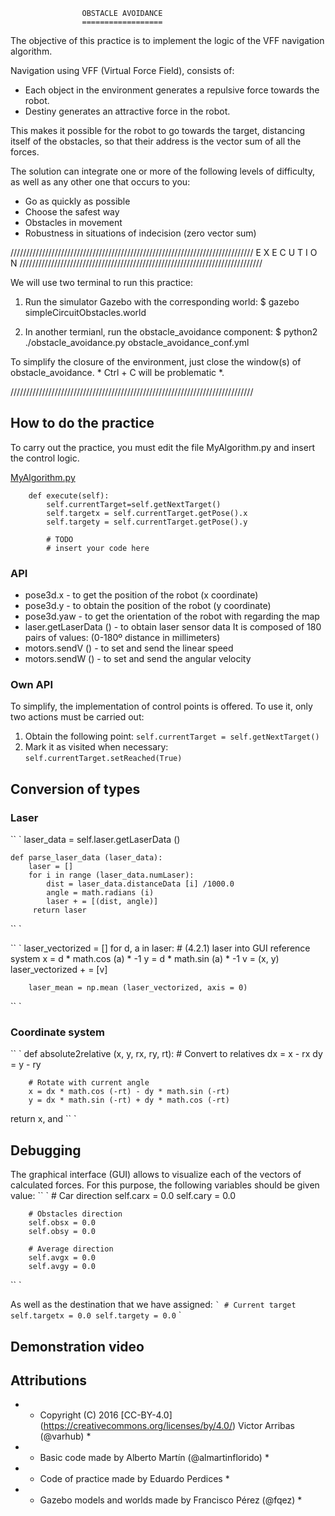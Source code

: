                     OBSTACLE AVOIDANCE
                    ==================

The objective of this practice is to implement the logic of the VFF navigation
algorithm.

Navigation using VFF (Virtual Force Field), consists of:
- Each object in the environment generates a repulsive force towards the robot.
- Destiny generates an attractive force in the robot.

This makes it possible for the robot to go towards the target, distancing itself
of the obstacles, so that their address is the vector sum of
all the forces.

The solution can integrate one or more of the following levels
of difficulty, as well as any other one that occurs to you:
* Go as quickly as possible
* Choose the safest way
* Obstacles in movement
* Robustness in situations of indecision (zero vector sum)


/////////////////////////////////////////////////////////////////////////////
                         E X E C U T I O N
/////////////////////////////////////////////////////////////////////////////

We will use two terminal to run this practice:

1. Run the simulator Gazebo with the corresponding world:
$ gazebo simpleCircuitObstacles.world

2. In another termianl, run the obstacle_avoidance component:
$ python2 ./obstacle_avoidance.py obstacle_avoidance_conf.yml


To simplify the closure of the environment, just close the
window(s) of obstacle_avoidance. * Ctrl + C will be problematic *.

/////////////////////////////////////////////////////////////////////////////

## How to do the practice
To carry out the practice, you must edit the file MyAlgorithm.py and
insert the control logic.

[MyAlgorithm.py](MyAlgorithm.py#L121)
```
    def execute(self):
        self.currentTarget=self.getNextTarget()
        self.targetx = self.currentTarget.getPose().x
        self.targety = self.currentTarget.getPose().y

        # TODO
        # insert your code here
```

### API
* pose3d.x - to get the position of the robot (x coordinate)
* pose3d.y - to obtain the position of the robot (y coordinate)
* pose3d.yaw - to get the orientation of the robot with
  regarding the map
* laser.getLaserData () - to obtain laser sensor data
  It is composed of 180 pairs of values: (0-180º distance in millimeters)
* motors.sendV () - to set and send the linear speed
* motors.sendW () - to set and send the angular velocity

### Own API
To simplify, the implementation of control points is offered.
To use it, only two actions must be carried out:
1. Obtain the following point:
   `self.currentTarget = self.getNextTarget()`
2. Mark it as visited when necessary:
   `self.currentTarget.setReached(True)`


## Conversion of types
### Laser
`` `
    laser_data = self.laser.getLaserData ()

    def parse_laser_data (laser_data):
        laser = []
        for i in range (laser_data.numLaser):
            dist = laser_data.distanceData [i] /1000.0
            angle = math.radians (i)
            laser + = [(dist, angle)]
         return laser
`` `

`` `
        laser_vectorized = []
        for d, a in laser:
            # (4.2.1) laser into GUI reference system
            x = d * math.cos (a) * -1
            y = d * math.sin (a) * -1
            v = (x, y)
            laser_vectorized + = [v]

        laser_mean = np.mean (laser_vectorized, axis = 0)
`` `

### Coordinate system
`` `
    def absolute2relative (x, y, rx, ry, rt):
        # Convert to relatives
        dx = x - rx
        dy = y - ry

        # Rotate with current angle
        x = dx * math.cos (-rt) - dy * math.sin (-rt)
        y = dx * math.sin (-rt) + dy * math.cos (-rt)

return x, and
`` `


## Debugging
The graphical interface (GUI) allows to visualize each of the vectors of
calculated forces. For this purpose, the following variables should be given 
value:
`` `
        # Car direction
        self.carx = 0.0
        self.cary = 0.0

        # Obstacles direction
        self.obsx = 0.0
        self.obsy = 0.0

        # Average direction
        self.avgx = 0.0
        self.avgy = 0.0
`` `

As well as the destination that we have assigned:
`` `
        # Current target
        self.targetx = 0.0
        self.targety = 0.0
`` `

## Demonstration video


## Attributions
* * Copyright (C) 2016 [CC-BY-4.0] (https://creativecommons.org/licenses/by/4.0/) Victor Arribas (@varhub) *

* * Basic code made by Alberto Martín (@almartinflorido) *
* * Code of practice made by Eduardo Perdices *
* * Gazebo models and worlds made by Francisco Pérez (@fqez) *


